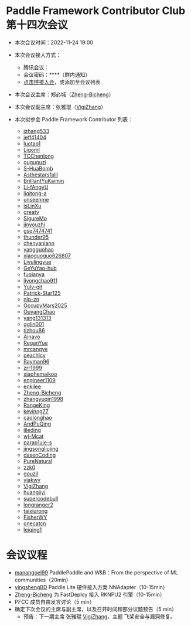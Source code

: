 # Paddle Framework Contributor Club 第十四次会议

- 本次会议时间：2022-11-24 19:00

- 本次会议接入方式：

  - 腾讯会议：
  - 会议密码：\*\*\*\*（群内通知）
  - [点击链接入会](https://meeting.tencent.com/dm/6mrHAxalelpU)，或添加至会议列表

- 本次会议主席：郑必城（[Zheng-Bicheng](https://github.com/Zheng-Bicheng)）

- 本次会议副主席：张雅琨（[VigiZhang](https://github.com/VigiZhang)）

- 本次拟参会 Paddle Framework Contributor 列表：

  - [jzhang533](https://github.com/jzhang533)
  - [jeff41404](https://github.com/jeff41404)
  - [luotao1](https://github.com/luotao1)
  - [Ligoml](https://github.com/Ligoml)
  - [TCChenlong](https://github.com/TCChenlong)
  - [guguguzi](https://github.com/guguguzi)
  - [S-HuaBomb](https://github.com/S-HuaBomb)
  - [Asthestarsfalll](https://github.com/Asthestarsfalll)
  - [BrilliantYuKaimin](https://github.com/BrilliantYuKaimin)
  - [Li-fAngyU](https://github.com/Li-fAngyU)
  - [liqitong-a](https://github.com/liqitong-a)
  - [unseenme](https://github.com/unseenme)
  - [isLinXu](https://github.com/isLinXu)
  - [greatv](https://github.com/greatv)
  - [SigureMo](https://github.com/SigureMo)
  - [jinyouzhi](https://github.com/jinyouzhi)
  - [gsq7474741](https://github.com/gsq7474741)
  - [thunder95](https://github.com/thunder95)
  - [chenyanlann](https://github.com/chenyanlann)
  - [yangguohao](https://github.com/yangguohao)
  - [xiaoguoguo626807](https://github.com/xiaoguoguo626807)
  - [Liyulingyue](https://github.com/Liyulingyue)
  - [GeYuYao-hub](https://github.com/GeYuYao-hub)
  - [fuqianya](https://github.com/fuqianya)
  - [liyongchao911](https://github.com/liyongchao911)
  - [Yulv-git](https://github.com/Yulv-git)
  - [Patrick-Star125](https://github.com/Patrick-Star125)
  - [nlp-zn](https://github.com/nlp-zn)
  - [OccupyMars2025](https://github.com/OccupyMars2025)
  - [OuyangChao](https://github.com/OuyangChao)
  - [yang131313](https://github.com/yang131313)
  - [gglin001](https://github.com/gglin001)
  - [tizhou86](https://github.com/tizhou86)
  - [Ainavo](https://github.com/Ainavo)
  - [ReganYue](https://github.com/ReganYue)
  - [mrcangye](https://github.com/mrcangye)
  - [peachlcy](https://github.com/peachlcy)
  - [Rayman96](https://github.com/Rayman96)
  - [zrr1999](https://github.com/zrr1999)
  - [xiaohemaikoo](https://github.com/xiaohemaikoo)
  - [engineer1109](https://github.com/engineer1109)
  - [enkilee](https://github.com/enkilee)
  - [Zheng-Bicheng](https://github.com/Zheng-Bicheng)
  - [zhangyuqin1998](https://github.com/zhangyuqin1998)
  - [RangeKing](https://github.com/RangeKing)
  - [kevinng77](https://github.com/kevinng77)
  - [caolonghao](https://github.com/caolonghao)
  - [AndPuQing](https://github.com/AndPuQing)
  - [lileding](https://github.com/lileding)
  - [wj-Mcat](https://github.com/wj-Mcat)
  - [parap1uie-s](https://github.com/parap1uie-s)
  - [jingsongliujing](https://github.com/jingsongliujing)
  - [dasenCoding](https://github.com/dasenCoding)
  - [PureNatural](https://github.com/PureNatural)
  - [zzk0](https://github.com/zzk0)
  - [gouzil](https://github.com/gouzil)
  - [yiakwy](https://github.com/yiakwy)
  - [VigiZhang](https://github.com/VigiZhang)
  - [huangjiyi](https://github.com/huangjiyi)
  - [supercodebull](https://github.com/supercodebull)
  - [longranger2](https://github.com/longranger2)
  - [taixiurong](https://github.com/taixiurong)
  - [FisherWY](https://github.com/FisherWY)
  - [onecatcn](https://github.com/onecatcn)
  - [leiqing1](https://github.com/leiqing1)



# 会议议程

- [manangoel99](https://github.com/manangoel99) PaddlePaddle and W&B：From the perspective of ML communities（20min）
- [yingshengBD](https://github.com/yingshengBD) Paddle Lite 硬件接入方案 NNAdapter（10-15min）
- [Zheng-Bicheng](https://github.com/Zheng-Bicheng) 为 FastDeploy 接入 RKNPU2 引擎（10-15min）
- PFCC 成员自由发言讨论（5 min）
- 确定下次会议的主席与副主席，以及召开时间和部分议题预告（5 min）
  - 预告：下一期主席 张雅琨 [VigiZhang](https://github.com/VigiZhang)，主题 飞桨安全与漏洞修复。
